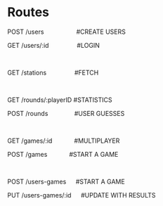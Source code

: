 # Routes

POST /users &emsp;&emsp;&emsp;&emsp;&emsp;#CREATE USERS

GET /users/:id &emsp;&emsp;&emsp;&emsp; #LOGIN

<br/>

GET /stations &emsp;&emsp;&emsp;&emsp; #FETCH

<br/>

GET /rounds/:playerID  #STATISTICS

POST /rounds &emsp;&emsp;&emsp;&emsp;#USER GUESSES

<br/>

GET /games/:id &emsp;&emsp;&emsp; #MULTIPLAYER

POST /games &emsp;&emsp;&emsp; #START A GAME

<br/>

POST /users-games &emsp; #START A GAME

PUT /users-games/:id &emsp; #UPDATE WITH RESULTS